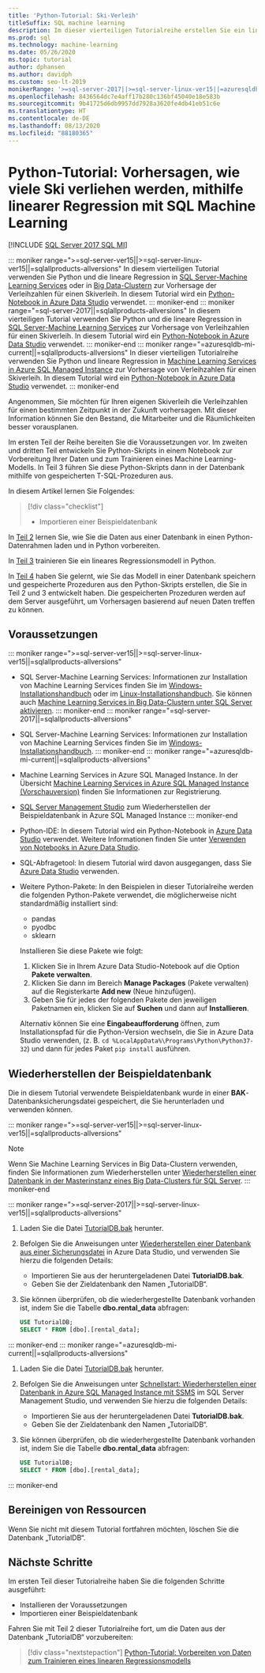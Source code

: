 ```yaml
---
title: 'Python-Tutorial: Ski-Verleih'
titleSuffix: SQL machine learning
description: Im dieser vierteiligen Tutorialreihe erstellen Sie ein lineares Regressionsmodell in Python, um mit SQL Machine Learning vorherzusagen, wie viele Ski verliehen werden.
ms.prod: sql
ms.technology: machine-learning
ms.date: 05/26/2020
ms.topic: tutorial
author: dphansen
ms.author: davidph
ms.custom: seo-lt-2019
monikerRange: '>=sql-server-2017||>=sql-server-linux-ver15||=azuresqldb-mi-current||=sqlallproducts-allversions'
ms.openlocfilehash: 8436564dc7e4aff17b280c136bf45040e18e583b
ms.sourcegitcommit: 9b41725d6db9957dd7928a3620fe4db41eb51c6e
ms.translationtype: HT
ms.contentlocale: de-DE
ms.lasthandoff: 08/13/2020
ms.locfileid: "88180365"
---
```

# <a name="python-tutorial-predict-ski-rental-with-linear-regression-with-sql-machine-learning"></a>Python-Tutorial: Vorhersagen, wie viele Ski verliehen werden, mithilfe linearer Regression mit SQL Machine Learning
[!INCLUDE [SQL Server 2017 SQL MI](../../includes/applies-to-version/sqlserver2017-asdbmi.md)]

::: moniker range=">=sql-server-ver15||>=sql-server-linux-ver15||=sqlallproducts-allversions"
In diesem vierteiligen Tutorial verwenden Sie Python und die lineare Regression in [SQL Server-Machine Learning Services](../sql-server-machine-learning-services.md) oder in [Big Data-Clustern](../../big-data-cluster/machine-learning-services.md) zur Vorhersage der Verleihzahlen für einen Skiverleih. In diesem Tutorial wird ein [Python-Notebook in Azure Data Studio](../../azure-data-studio/sql-notebooks.md) verwendet.
::: moniker-end
::: moniker range="=sql-server-2017||=sqlallproducts-allversions"
In diesem vierteiligen Tutorial verwenden Sie Python und die lineare Regression in [SQL Server-Machine Learning Services](../sql-server-machine-learning-services.md) zur Vorhersage von Verleihzahlen für einen Skiverleih. In diesem Tutorial wird ein [Python-Notebook in Azure Data Studio](../../azure-data-studio/sql-notebooks.md) verwendet.
::: moniker-end
::: moniker range="=azuresqldb-mi-current||=sqlallproducts-allversions"
In dieser vierteiligen Tutorialreihe verwenden Sie Python und lineare Regression in [Machine Learning Services in Azure SQL Managed Instance](/azure/azure-sql/managed-instance/machine-learning-services-overview) zur Vorhersage von Verleihzahlen für einen Skiverleih. In diesem Tutorial wird ein [Python-Notebook in Azure Data Studio](../../azure-data-studio/sql-notebooks.md) verwendet.
::: moniker-end

Angenommen, Sie möchten für Ihren eigenen Skiverleih die Verleihzahlen für einen bestimmten Zeitpunkt in der Zukunft vorhersagen. Mit dieser Information können Sie den Bestand, die Mitarbeiter und die Räumlichkeiten besser vorausplanen.

Im ersten Teil der Reihe bereiten Sie die Voraussetzungen vor. Im zweiten und dritten Teil entwickeln Sie Python-Skripts in einem Notebook zur Vorbereitung Ihrer Daten und zum Trainieren eines Machine Learning-Modells. In Teil 3 führen Sie diese Python-Skripts dann in der Datenbank mithilfe von gespeicherten T-SQL-Prozeduren aus.

In diesem Artikel lernen Sie Folgendes:

> [!div class="checklist"]
> * Importieren einer Beispieldatenbank

In [Teil 2](python-ski-rental-linear-regression-prepare-data.md) lernen Sie, wie Sie die Daten aus einer Datenbank in einen Python-Datenrahmen laden und in Python vorbereiten.

In [Teil 3](python-ski-rental-linear-regression-train-model.md) trainieren Sie ein lineares Regressionsmodell in Python.

In [Teil 4](python-ski-rental-linear-regression-deploy-model.md) haben Sie gelernt, wie Sie das Modell in einer Datenbank speichern und gespeicherte Prozeduren aus den Python-Skripts erstellen, die Sie in Teil 2 und 3 entwickelt haben. Die gespeicherten Prozeduren werden auf dem Server ausgeführt, um Vorhersagen basierend auf neuen Daten treffen zu können.

## <a name="prerequisites"></a>Voraussetzungen

::: moniker range=">=sql-server-ver15||>=sql-server-linux-ver15||=sqlallproducts-allversions"
* SQL Server-Machine Learning Services: Informationen zur Installation von Machine Learning Services finden Sie im [Windows-Installationshandbuch](../install/sql-machine-learning-services-windows-install.md) oder im [Linux-Installationshandbuch](../../linux/sql-server-linux-setup-machine-learning.md?toc=%2Fsql%2Fmachine-learning%2Ftoc.json). Sie können auch [Machine Learning Services in Big Data-Clustern unter SQL Server aktivieren](../../big-data-cluster/machine-learning-services.md).
::: moniker-end
::: moniker range="=sql-server-2017||=sqlallproducts-allversions"
* SQL Server-Machine Learning Services: Informationen zur Installation von Machine Learning Services finden Sie im [Windows-Installationshandbuch](../install/sql-machine-learning-services-windows-install.md). 
::: moniker-end
::: moniker range="=azuresqldb-mi-current||=sqlallproducts-allversions"
* Machine Learning Services in Azure SQL Managed Instance. In der Übersicht [Machine Learning Services in Azure SQL Managed Instance (Vorschauversion)](/azure/azure-sql/managed-instance/machine-learning-services-overview) finden Sie Informationen zur Registrierung.

* [SQL Server Management Studio](../../ssms/download-sql-server-management-studio-ssms.md) zum Wiederherstellen der Beispieldatenbank in Azure SQL Managed Instance
::: moniker-end

* Python-IDE: In diesem Tutorial wird ein Python-Notebook in [Azure Data Studio](../../azure-data-studio/what-is.md) verwendet. Weitere Informationen finden Sie unter [Verwenden von Notebooks in Azure Data Studio](../../azure-data-studio/sql-notebooks.md).

* SQL-Abfragetool: In diesem Tutorial wird davon ausgegangen, dass Sie [Azure Data Studio](../../azure-data-studio/what-is.md) verwenden.

* Weitere Python-Pakete: In den Beispielen in dieser Tutorialreihe werden die folgenden Python-Pakete verwendet, die möglicherweise nicht standardmäßig installiert sind:

  * pandas
  * pyodbc
  * sklearn

  Installieren Sie diese Pakete wie folgt:
  1. Klicken Sie in Ihrem Azure Data Studio-Notebook auf die Option **Pakete verwalten**.
  2. Klicken Sie dann im Bereich **Manage Packages** (Pakete verwalten) auf die Registerkarte **Add new** (Neue hinzufügen).
  3. Geben Sie für jedes der folgenden Pakete den jeweiligen Paketnamen ein, klicken Sie auf **Suchen** und dann auf **Installieren**.

  Alternativ können Sie eine **Eingabeaufforderung** öffnen, zum Installationspfad für die Python-Version wechseln, die Sie in Azure Data Studio verwenden, (z. B. `cd %LocalAppData%\Programs\Python\Python37-32`) und dann für jedes Paket `pip install` ausführen.

## <a name="restore-the-sample-database"></a>Wiederherstellen der Beispieldatenbank

Die in diesem Tutorial verwendete Beispieldatenbank wurde in einer **BAK**-Datenbanksicherungsdatei gespeichert, die Sie herunterladen und verwenden können.

::: moniker range=">=sql-server-ver15||>=sql-server-linux-ver15||=sqlallproducts-allversions"
> [!NOTE]
> Wenn Sie Machine Learning Services in Big Data-Clustern verwenden, finden Sie Informationen zum Wiederherstellen unter [Wiederherstellen einer Datenbank in der Masterinstanz eines Big Data-Clusters für SQL Server](../../big-data-cluster/data-ingestion-restore-database.md).
::: moniker-end

::: moniker range=">=sql-server-2017||>=sql-server-linux-ver15||=sqlallproducts-allversions"
1. Laden Sie die Datei [TutorialDB.bak](https://sqlchoice.blob.core.windows.net/sqlchoice/static/TutorialDB.bak) herunter.

1. Befolgen Sie die Anweisungen unter [Wiederherstellen einer Datenbank aus einer Sicherungsdatei](../../azure-data-studio/tutorial-backup-restore-sql-server.md#restore-a-database-from-a-backup-file) in Azure Data Studio, und verwenden Sie hierzu die folgenden Details:

   * Importieren Sie aus der heruntergeladenen Datei **TutorialDB.bak**.
   * Geben Sie der Zieldatenbank den Namen „TutorialDB“.

1. Sie können überprüfen, ob die wiederhergestellte Datenbank vorhanden ist, indem Sie die Tabelle **dbo.rental_data** abfragen:

   ```sql
   USE TutorialDB;
   SELECT * FROM [dbo].[rental_data];
   ```
::: moniker-end
::: moniker range="=azuresqldb-mi-current||=sqlallproducts-allversions"
1. Laden Sie die Datei [TutorialDB.bak](https://sqlchoice.blob.core.windows.net/sqlchoice/static/TutorialDB.bak) herunter.

1. Befolgen Sie die Anweisungen unter [Schnellstart: Wiederherstellen einer Datenbank in Azure SQL Managed Instance mit SSMS](/azure/sql-database/sql-database-managed-instance-get-started-restore) im SQL Server Management Studio, und verwenden Sie hierzu die folgenden Details:

   * Importieren Sie aus der heruntergeladenen Datei **TutorialDB.bak**.
   * Geben Sie der Zieldatenbank den Namen „TutorialDB“.

1. Sie können überprüfen, ob die wiederhergestellte Datenbank vorhanden ist, indem Sie die Tabelle **dbo.rental_data** abfragen:

   ```sql
   USE TutorialDB;
   SELECT * FROM [dbo].[rental_data];
   ```
::: moniker-end

## <a name="clean-up-resources"></a>Bereinigen von Ressourcen

Wenn Sie nicht mit diesem Tutorial fortfahren möchten, löschen Sie die Datenbank „TutorialDB“.

## <a name="next-steps"></a>Nächste Schritte

Im ersten Teil dieser Tutorialreihe haben Sie die folgenden Schritte ausgeführt:

* Installieren der Voraussetzungen
* Importieren einer Beispieldatenbank

Fahren Sie mit Teil 2 dieser Tutorialreihe fort, um die Daten aus der Datenbank „TutorialDB“ vorzubereiten:

> [!div class="nextstepaction"]
> [Python-Tutorial: Vorbereiten von Daten zum Trainieren eines linearen Regressionsmodells](python-ski-rental-linear-regression-prepare-data.md)